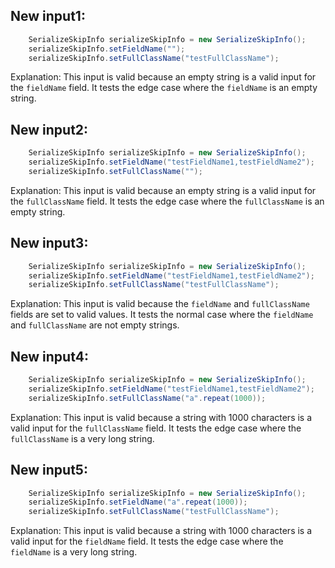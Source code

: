 ## New input1:
```java
    SerializeSkipInfo serializeSkipInfo = new SerializeSkipInfo();
    serializeSkipInfo.setFieldName("");
    serializeSkipInfo.setFullClassName("testFullClassName");
```
Explanation: This input is valid because an empty string is a valid input for the `fieldName` field. It tests the edge case where the `fieldName` is an empty string.

## New input2:
```java
    SerializeSkipInfo serializeSkipInfo = new SerializeSkipInfo();
    serializeSkipInfo.setFieldName("testFieldName1,testFieldName2");
    serializeSkipInfo.setFullClassName("");
```
Explanation: This input is valid because an empty string is a valid input for the `fullClassName` field. It tests the edge case where the `fullClassName` is an empty string.

## New input3:
```java
    SerializeSkipInfo serializeSkipInfo = new SerializeSkipInfo();
    serializeSkipInfo.setFieldName("testFieldName1,testFieldName2");
    serializeSkipInfo.setFullClassName("testFullClassName");
```
Explanation: This input is valid because the `fieldName` and `fullClassName` fields are set to valid values. It tests the normal case where the `fieldName` and `fullClassName` are not empty strings.

## New input4:
```java
    SerializeSkipInfo serializeSkipInfo = new SerializeSkipInfo();
    serializeSkipInfo.setFieldName("testFieldName1,testFieldName2");
    serializeSkipInfo.setFullClassName("a".repeat(1000));
```
Explanation: This input is valid because a string with 1000 characters is a valid input for the `fullClassName` field. It tests the edge case where the `fullClassName` is a very long string.

## New input5:
```java
    SerializeSkipInfo serializeSkipInfo = new SerializeSkipInfo();
    serializeSkipInfo.setFieldName("a".repeat(1000));
    serializeSkipInfo.setFullClassName("testFullClassName");
```
Explanation: This input is valid because a string with 1000 characters is a valid input for the `fieldName` field. It tests the edge case where the `fieldName` is a very long string.
